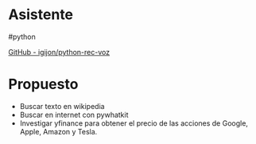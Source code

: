 # Asistente

#python 

[GitHub - igijon/python-rec-voz](https://github.com/igijon/python-rec-voz)

# Propuesto

- Buscar texto en wikipedia
- Buscar en internet con pywhatkit
- Investigar yfinance para obtener el precio de las acciones de Google, Apple, Amazon y Tesla.